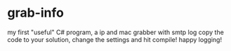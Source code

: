 # grab-info
my first "useful" C# program, a ip and mac grabber with smtp log
copy the code to your solution, change the settings and hit compile! happy logging!
